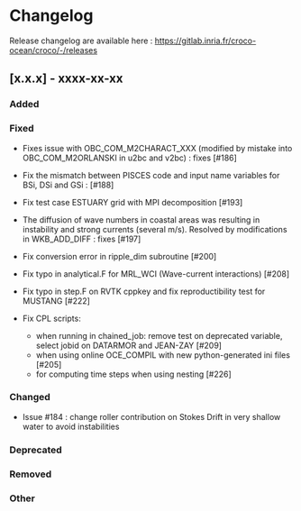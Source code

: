 # Changelog

Release changelog are available here : https://gitlab.inria.fr/croco-ocean/croco/-/releases

## [x.x.x] - xxxx-xx-xx
### Added

### Fixed

- Fixes issue with OBC_COM_M2CHARACT_XXX (modified by mistake into 
  OBC_COM_M2ORLANSKI in u2bc and v2bc) : fixes [#186]

- Fix the mismatch between PISCES code and input name variables for BSi, 
  DSi and GSi : [#188]

- Fix test case ESTUARY grid with MPI decomposition [#193]

- The diffusion of wave numbers in coastal areas was resulting in instability 
  and strong currents (several m/s). Resolved by modifications in WKB_ADD_DIFF :
  fixes [#197] 

- Fix conversion error in ripple_dim subroutine [#200]
  
- Fix typo in analytical.F for MRL_WCI (Wave-current interactions) [#208]

- Fix typo in step.F on RVTK cppkey and fix reproductibility test 
  for MUSTANG [#222]

- Fix CPL scripts: 
     - when running in chained_job: remove test on deprecated variable, 
       select jobid on DATARMOR and JEAN-ZAY [#209]
     - when using online OCE_COMPIL with new python-generated ini files [#205]
     - for computing time steps when using nesting [#226]

### Changed

- Issue #184 : change roller contribution on Stokes Drift in very shallow water 
  to avoid instabilities

### Deprecated

### Removed

### Other
